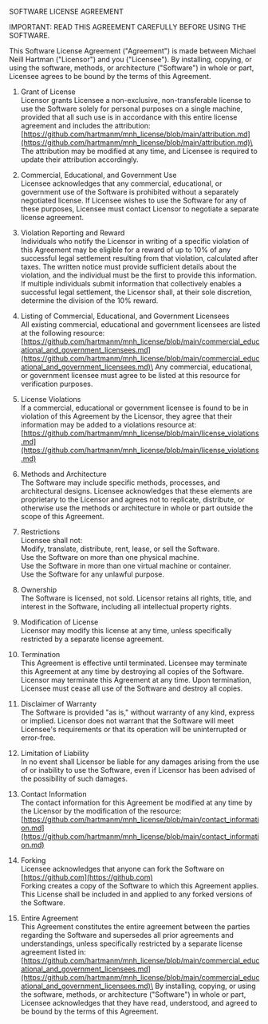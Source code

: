 SOFTWARE LICENSE AGREEMENT

IMPORTANT: READ THIS AGREEMENT CAREFULLY BEFORE USING THE SOFTWARE.

This Software License Agreement ("Agreement") is made between Michael Neill Hartman ("Licensor") and you ("Licensee"). By installing, copying, or using the software, methods, or architecture ("Software") in whole or part, Licensee agrees to be bound by the terms of this Agreement.

1. Grant of License\
Licensor grants Licensee a non-exclusive, non-transferable license to use the Software solely for personal purposes on a single machine, provided that all such use is in accordance with this entire license agreement and includes the attribution:\
[https://github.com/hartmanm/mnh_license/blob/main/attribution.md](https://github.com/hartmanm/mnh_license/blob/main/attribution.md)\
The attribution may be modified at any time, and Licensee is required to update their attribution accordingly.

2. Commercial, Educational, and Government Use\
Licensee acknowledges that any commercial, educational, or government use of the Software is prohibited without a separately negotiated license. If Licensee wishes to use the Software for any of these purposes, Licensee must contact Licensor to negotiate a separate license agreement.

3. Violation Reporting and Reward\
Individuals who notify the Licensor in writing of a specific violation of this Agreement may be eligible for a reward of up to 10% of any successful legal settlement resulting from that violation, calculated after taxes. The written notice must provide sufficient details about the violation, and the individual must be the first to provide this information. If multiple individuals submit information that collectively enables a successful legal settlement, the Licensor shall, at their sole discretion, determine the division of the 10% reward.

4. Listing of  Commercial, Educational, and Government Licensees\
All existing commercial, educational and government licensees are listed at the following resource:\
[https://github.com/hartmanm/mnh_license/blob/main/commercial_educational_and_government_licensees.md](https://github.com/hartmanm/mnh_license/blob/main/commercial_educational_and_government_licensees.md)\
Any commercial, educational, or government licensee must agree to be listed at this resource for verification purposes.

5. License Violations\
If a commercial, educational or government licensee is found to be in violation of this Agreement by the Licensor, they agree that their information may be added to a violations resource at:\
[https://github.com/hartmanm/mnh_license/blob/main/license_violations.md](https://github.com/hartmanm/mnh_license/blob/main/license_violations.md)

6. Methods and Architecture\
The Software may include specific methods, processes, and architectural designs. Licensee acknowledges that these elements are proprietary to the Licensor and agrees not to replicate, distribute, or otherwise use the methods or architecture in whole or part outside the scope of this Agreement.

7. Restrictions\
Licensee shall not:\
Modify, translate, distribute, rent, lease, or sell the Software.\
Use the Software on more than one physical machine.\
Use the Software in more than one virtual machine or container.\
Use the Software for any unlawful purpose.

8. Ownership\
The Software is licensed, not sold. Licensor retains all rights, title, and interest in the Software, including all intellectual property rights.

9. Modification of License\
Licensor may modify this license at any time, unless specifically restricted by a separate license agreement.

10. Termination\
This Agreement is effective until terminated. Licensee may terminate this Agreement at any time by destroying all copies of the Software. Licensor may terminate this Agreement at any time. Upon termination, Licensee must cease all use of the Software and destroy all copies.

11. Disclaimer of Warranty\
The Software is provided "as is," without warranty of any kind, express or implied. Licensor does not warrant that the Software will meet Licensee's requirements or that its operation will be uninterrupted or error-free.

12. Limitation of Liability\
In no event shall Licensor be liable for any damages arising from the use of or inability to use the Software, even if Licensor has been advised of the possibility of such damages.

13. Contact Information\
The contact information for this Agreement be modified at any time by the Licensor by the modification of the resource:\
[https://github.com/hartmanm/mnh_license/blob/main/contact_information.md](https://github.com/hartmanm/mnh_license/blob/main/contact_information.md)

14. Forking\
Licensee acknowledges that anyone can fork the Software on [https://github.com](https://github.com) \
Forking creates a copy of the Software to which this Agreement applies. This License shall be included in and applied to any forked versions of the Software.

15. Entire Agreement\
This Agreement constitutes the entire agreement between the parties regarding the Software and supersedes all prior agreements and understandings, unless specifically restricted by a separate license agreement listed in: \
[https://github.com/hartmanm/mnh_license/blob/main/commercial_educational_and_government_licensees.md](https://github.com/hartmanm/mnh_license/blob/main/commercial_educational_and_government_licensees.md)\
By installing, copying, or using the software, methods, or architecture ("Software") in whole or part, Licensee acknowledges that they have read, understood, and agreed to be bound by the terms of this Agreement.

